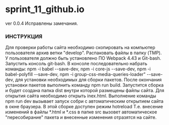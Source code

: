 # sprint_11_github.io
</h2>ver 0.0.4</h2>
Исправлены замечания.
<h3>ИНСТРУКЦИЯ</h3>
Для проверки работы сайта необходимо скопировать на компьютер
пользователя архив ветки "develop".
Распаковать файлы в папку (TMP).
У пользователя должно быть установлено ПО Webpack 4.43 и
Git-bash.
Запустить консоль git-bash.
В консоле последовательно набрать команды:
npm -i babel --save-dev,
npm -i core-js --save-dev,
npm -i babel-polyfill --save-dev,
npm -i group-css-media-queries-loader" --save-dev,
для установки необходимых для сборки пакетов.
После окончания установки пакетов выполнить команду npm run build.
Запустится сборка и будет создана папка dist внутри которой размещены файлы сайта.
Для открытия сайта необходимо открыть inex.html.
Выполнение команды npm run dev вызывает запуск собри с автоматическим
открытием сайта в окне браузера. В этой сборке доступен режим hotreload
Т.е. внесение изменений в файлы *.html и *.css в папке src вызовет автоматическое 
"пересобирание" пакета и внесенные изменения отразятся на сайте.




